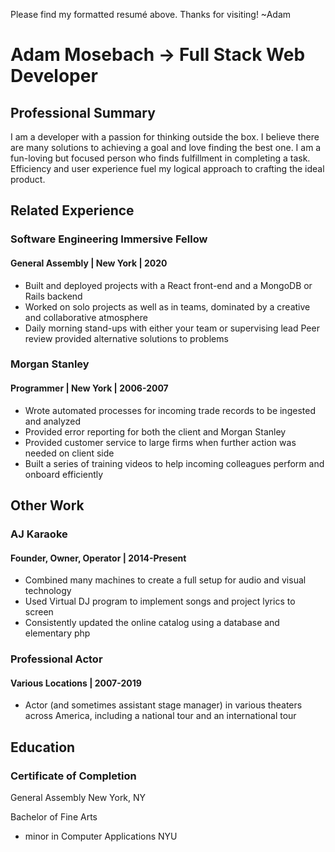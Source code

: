 Please find my formatted resumé above.  Thanks for visiting!  ~Adam 

# Adam Mosebach  ->  Full Stack Web Developer


## Professional Summary
I am a developer with a passion for thinking outside the box. I believe there are many solutions to achieving a goal and love finding the best one.  I am a fun-loving but focused person who finds fulfillment in completing a task. Efficiency and user experience fuel my logical approach to crafting the ideal product.


## Related Experience

### Software Engineering Immersive Fellow
#### General Assembly | New York | 2020

* Built and deployed projects with a React front-end and a MongoDB or Rails backend
* Worked on solo projects as well as in teams, dominated by a creative and collaborative atmosphere
* Daily morning stand-ups with either your team or supervising lead
Peer review provided alternative solutions to problems

### Morgan Stanley
#### Programmer | New York | 2006-2007

* Wrote automated processes for incoming trade records to be ingested and analyzed
* Provided error reporting for both the client and Morgan Stanley
* Provided customer service to large firms when further action was needed on client side
* Built a series of training videos to help incoming colleagues perform and onboard efficiently


## Other Work

### AJ Karaoke
#### Founder, Owner, Operator | 2014-Present

* Combined many machines to create a full setup for audio and visual technology
* Used Virtual DJ program to implement songs and project lyrics to screen
* Consistently updated the online catalog using a database and elementary php

### Professional Actor
#### Various Locations | 2007-2019

* Actor (and sometimes assistant stage manager) in various theaters across America, including a national tour and an international tour


## Education

### Certificate of Completion  
General Assembly
New York, NY

Bachelor of Fine Arts 
- minor in Computer Applications
NYU
